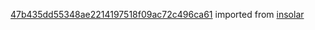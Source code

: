 [47b435dd55348ae2214197518f09ac72c496ca61](https://github.com/insolar/insolar/commit/47b435dd55348ae2214197518f09ac72c496ca61) imported from [insolar](https://github.com/insolar/insolar)

